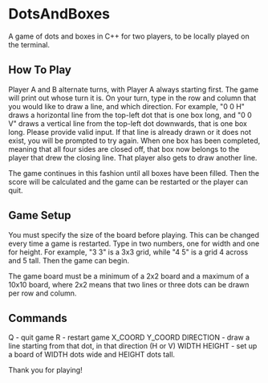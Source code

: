 # DotsAndBoxes
A game of dots and boxes in C++ for two players, to be locally played on the terminal.

## How To Play
Player A and B alternate turns, with Player A always starting first. The game will print out whose turn it is. 
On your turn, type in the row and column that you would like to draw a line, and which direction.
For example, "0 0 H" draws a horizontal line from the top-left dot that is one box long, and "0 0 V" draws a vertical line from the top-left dot downwards, that is one box long.
Please provide valid input. If that line is already drawn or it does not exist, you will be prompted to try again.
When one box has been completed, meaning that all four sides are closed off, that box now belongs to the player that drew the closing line. That player also gets to draw another line. 

The game continues in this fashion until all boxes have been filled. Then the score will be calculated and the game can be restarted or the player can quit.

## Game Setup
You must specify the size of the board before playing. This can be changed every time a game is restarted.
Type in two numbers, one for width and one for height. For example, "3 3" is a 3x3 grid, while "4 5" is a grid 4 across and 5 tall.
Then the game can begin. 

The game board must be a minimum of a 2x2 board and a maximum of a 10x10 board, where 2x2 means that two lines or three dots can be drawn per row and column.

## Commands
Q - quit game 
R - restart game
X_COORD Y_COORD DIRECTION - draw a line starting from that dot, in that direction (H or V)
WIDTH HEIGHT - set up a board of WIDTH dots wide and HEIGHT dots tall.

Thank you for playing!